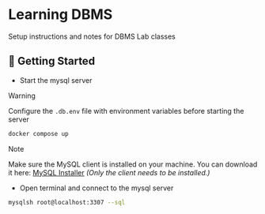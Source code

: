 # Learning DBMS

Setup instructions and notes for DBMS Lab classes

## 🌸 Getting Started

- Start the mysql server

> [!WARNING]
> Configure the `.db.env` file with environment variables before starting the server

```bash
docker compose up
```

> [!NOTE]
> Make sure the MySQL client is installed on your machine. You can download it here: [MySQL Installer](https://dev.mysql.com/downloads/installer/)
> *(Only the client needs to be installed.)*


- Open terminal and connect to the mysql server

```bash
mysqlsh root@localhost:3307 --sql
```